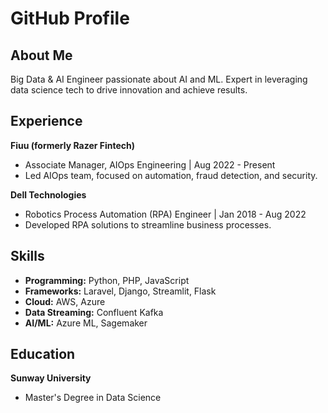 # GitHub Profile

## About Me
Big Data & AI Engineer passionate about AI and ML. Expert in leveraging data science tech to drive innovation and achieve results.

## Experience
**Fiuu (formerly Razer Fintech)**
- Associate Manager, AIOps Engineering | Aug 2022 - Present
- Led AIOps team, focused on automation, fraud detection, and security.

**Dell Technologies**
- Robotics Process Automation (RPA) Engineer | Jan 2018 - Aug 2022
- Developed RPA solutions to streamline business processes.

## Skills
- **Programming:** Python, PHP, JavaScript
- **Frameworks:** Laravel, Django, Streamlit, Flask
- **Cloud:** AWS, Azure
- **Data Streaming:** Confluent Kafka
- **AI/ML:** Azure ML, Sagemaker

## Education
**Sunway University**
- Master's Degree in Data Science 
